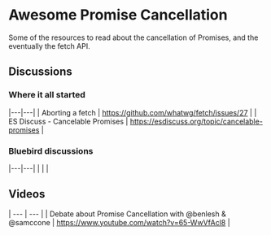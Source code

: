 # Awesome Promise Cancellation

Some of the resources to read about the cancellation of Promises, and the eventually the fetch API.

## Discussions

### Where it all started

|---|---|
| Aborting a fetch | https://github.com/whatwg/fetch/issues/27 |
| ES Discuss - Cancelable Promises | https://esdiscuss.org/topic/cancelable-promises |


### Bluebird discussions

|---|---|
| | |

## Videos

| --- | --- |
| Debate about Promise Cancellation with @benlesh & @samccone | https://www.youtube.com/watch?v=65-WwVfAcl8 |

